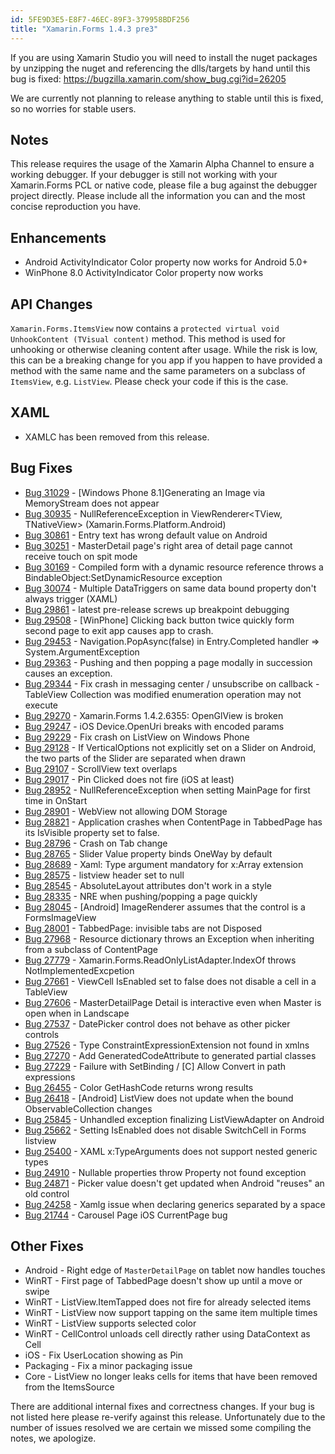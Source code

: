 ```yaml
---
id: 5FE9D3E5-E8F7-46EC-89F3-379958BDF256
title: "Xamarin.Forms 1.4.3 pre3"
---
```


If you are using Xamarin Studio you will need to install the nuget packages by unzipping the nuget and referencing the dlls/targets by hand until this bug is fixed: https://bugzilla.xamarin.com/show_bug.cgi?id=26205

We are currently not planning to release anything to stable until this is fixed, so no worries for stable users.

## Notes ##

This release requires the usage of the Xamarin Alpha Channel to ensure a working debugger. If your debugger is still not working with your Xamarin.Forms PCL or native code, please file a bug against the debugger project directly. Please include all the information you can and the most concise reproduction you have.

## Enhancements ##

- Android ActivityIndicator Color property now works for Android 5.0+
- WinPhone 8.0 ActivityIndicator Color property now works

## API Changes ##

`Xamarin.Forms.ItemsView` now contains a `protected virtual void UnhookContent (TVisual content)` method. This method is used for unhooking or otherwise cleaning content after usage. While the risk is low, this can be a breaking change for you app if you happen to have provided a method with the same name and the same parameters on a subclass of `ItemsView`, e.g. `ListView`. Please check your code if this is the case.

## XAML ##

- XAMLC has been removed from this release.

## Bug Fixes ##

- [Bug 31029](https://bugzilla.xamarin.com/show_bug.cgi?id=31029) - [Windows Phone 8.1]Generating an Image via MemoryStream does not appear
- [Bug 30935](https://bugzilla.xamarin.com/show_bug.cgi?id=30935) - NullReferenceException in ViewRenderer<TView, TNativeView> (Xamarin.Forms.Platform.Android)
- [Bug 30861](https://bugzilla.xamarin.com/show_bug.cgi?id=30861) - Entry text has wrong default value on Android
- [Bug 30251](https://bugzilla.xamarin.com/show_bug.cgi?id=30251) - MasterDetail page's right area of detail page cannot receive touch on spit mode
- [Bug 30169](https://bugzilla.xamarin.com/show_bug.cgi?id=30169) - Compiled form with a dynamic resource reference throws a BindableObject:SetDynamicResource exception
- [Bug 30074](https://bugzilla.xamarin.com/show_bug.cgi?id=30074) - Multiple DataTriggers on same data bound property don't always trigger (XAML) 
- [Bug 29861](https://bugzilla.xamarin.com/show_bug.cgi?id=29861) - latest pre-release screws up breakpoint debugging
- [Bug 29508](https://bugzilla.xamarin.com/show_bug.cgi?id=29508) - [WinPhone] Clicking back button twice quickly form second page to exit app causes app to crash.
- [Bug 29453](https://bugzilla.xamarin.com/show_bug.cgi?id=29453) - Navigation.PopAsync(false) in Entry.Completed handler => System.ArgumentException
- [Bug 29363](https://bugzilla.xamarin.com/show_bug.cgi?id=29363) - Pushing and then popping a page modally in succession causes an exception.
- [Bug 29344](https://bugzilla.xamarin.com/show_bug.cgi?id=29344) - Fix crash in messaging center / unsubscribe on callback - TableView Collection was modified enumeration operation may not execute
- [Bug 29270](https://bugzilla.xamarin.com/show_bug.cgi?id=29270) - Xamarin.Forms 1.4.2.6355: OpenGlView is broken 
- [Bug 29247](https://bugzilla.xamarin.com/show_bug.cgi?id=29247) - iOS Device.OpenUri breaks with encoded params
- [Bug 29229](https://bugzilla.xamarin.com/show_bug.cgi?id=29229) - Fix crash on ListView on Windows Phone
- [Bug 29128](https://bugzilla.xamarin.com/show_bug.cgi?id=29128) - If VerticalOptions not explicitly set on a Slider on Android, the two parts of the Slider are separated when drawn
- [Bug 29107](https://bugzilla.xamarin.com/show_bug.cgi?id=29107) - ScrollView text overlaps
- [Bug 29017](https://bugzilla.xamarin.com/show_bug.cgi?id=29017) - Pin Clicked does not fire (iOS at least)
- [Bug 28952](https://bugzilla.xamarin.com/show_bug.cgi?id=28952) - NullReferenceException when setting MainPage for first time in OnStart
- [Bug 28901](https://bugzilla.xamarin.com/show_bug.cgi?id=28901) - WebView not allowing DOM Storage
- [Bug 28821](https://bugzilla.xamarin.com/show_bug.cgi?id=28821) - Application crashes when ContentPage in TabbedPage has its IsVisible property set to false.
- [Bug 28796](https://bugzilla.xamarin.com/show_bug.cgi?id=28796) - Crash on Tab change
- [Bug 28765](https://bugzilla.xamarin.com/show_bug.cgi?id=28765) - Slider Value property binds OneWay by default
- [Bug 28689](https://bugzilla.xamarin.com/show_bug.cgi?id=28689) - Xaml: Type argument mandatory for x:Array extension
- [Bug 28575](https://bugzilla.xamarin.com/show_bug.cgi?id=28575) - listview header set to null
- [Bug 28545](https://bugzilla.xamarin.com/show_bug.cgi?id=28545) - AbsoluteLayout attributes don't work in a style
- [Bug 28335](https://bugzilla.xamarin.com/show_bug.cgi?id=28335) - NRE when pushing/popping a page quickly
- [Bug 28045](https://bugzilla.xamarin.com/show_bug.cgi?id=28045) - [Android] ImageRenderer assumes that the control is a FormsImageView
- [Bug 28001](https://bugzilla.xamarin.com/show_bug.cgi?id=28001) - TabbedPage: invisible tabs are not Disposed
- [Bug 27968](https://bugzilla.xamarin.com/show_bug.cgi?id=27968) - Resource dictionary throws an Exception when inheriting from a subclass of ContentPage
- [Bug 27779](https://bugzilla.xamarin.com/show_bug.cgi?id=27779) - Xamarin.Forms.ReadOnlyListAdapter.IndexOf throws NotImplementedExcpetion
- [Bug 27661](https://bugzilla.xamarin.com/show_bug.cgi?id=27661) - ViewCell IsEnabled set to false does not disable a cell in a TableView
- [Bug 27606](https://bugzilla.xamarin.com/show_bug.cgi?id=27606) - MasterDetailPage Detail is interactive even when Master is open when in Landscape 
- [Bug 27537](https://bugzilla.xamarin.com/show_bug.cgi?id=27537) - DatePicker control does not behave as other picker controls
- [Bug 27526](https://bugzilla.xamarin.com/show_bug.cgi?id=27526) - Type ConstraintExpressionExtension not found in xmlns
- [Bug 27270](https://bugzilla.xamarin.com/show_bug.cgi?id=27270) - Add GeneratedCodeAttribute to generated partial classes 
- [Bug 27229](https://bugzilla.xamarin.com/show_bug.cgi?id=27229) - Failure with SetBinding<TSource>  / [C] Allow Convert in path expressions
- [Bug 26455](https://bugzilla.xamarin.com/show_bug.cgi?id=26455) - Color GetHashCode returns wrong results
- [Bug 26418](https://bugzilla.xamarin.com/show_bug.cgi?id=26418) - [Android] ListView does not update when the bound ObservableCollection changes
- [Bug 25845](https://bugzilla.xamarin.com/show_bug.cgi?id=25845) - Unhandled exception finalizing ListViewAdapter on Android 
- [Bug 25662](https://bugzilla.xamarin.com/show_bug.cgi?id=25662) - Setting IsEnabled does not disable SwitchCell in Forms listview
- [Bug 25400](https://bugzilla.xamarin.com/show_bug.cgi?id=25400) - XAML x:TypeArguments does not support nested generic types
- [Bug 24910](https://bugzilla.xamarin.com/show_bug.cgi?id=24910) - Nullable properties throw Property not found exception
- [Bug 24871](https://bugzilla.xamarin.com/show_bug.cgi?id=24871) - Picker value doesn't get updated when Android "reuses" an old control
- [Bug 24258](https://bugzilla.xamarin.com/show_bug.cgi?id=24258) - Xamlg issue when declaring generics separated by a space
- [Bug 21744](https://bugzilla.xamarin.com/show_bug.cgi?id=21744) - Carousel Page iOS CurrentPage bug

## Other Fixes ##

- Android - Right edge of `MasterDetailPage` on tablet now handles touches
- WinRT - First page of TabbedPage doesn't show up until a move  or swipe
- WinRT - ListView.ItemTapped does not fire for already selected items 
- WinRT - ListView now support tapping on the same item multiple times
- WinRT -  ListView supports selected color
- WinRT -  CellControl unloads cell directly rather using DataContext as Cell
- iOS - Fix UserLocation showing as Pin
- Packaging - Fix a minor packaging issue
- Core - ListView no longer leaks cells for items that have been removed from the ItemsSource

There are additional internal fixes and correctness changes. If your bug is not listed here please re-verify against this release. Unfortunately due to the number of issues resolved we are certain we missed some compiling the notes, we apologize.
